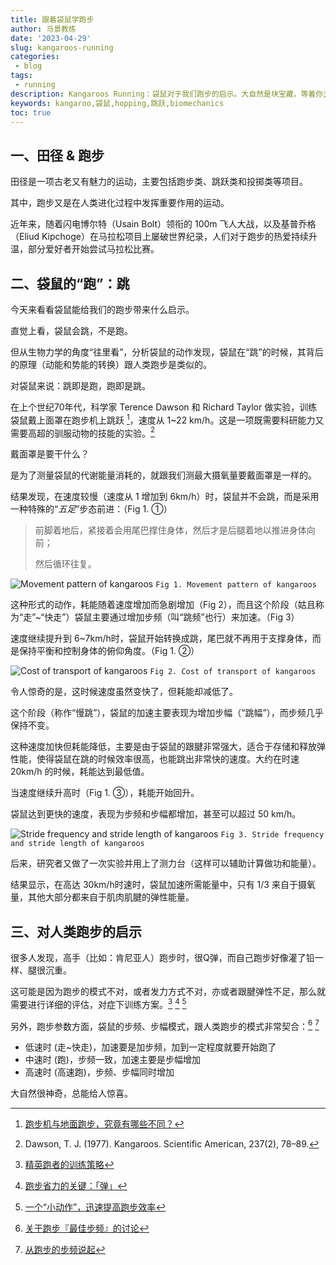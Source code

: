 ```yaml
---
title: 跟着袋鼠学跑步
author: 马景教练
date: '2023-04-29'
slug: kangaroos-running
categories:
 - blog
tags:
 - running
description: Kangaroos Running：袋鼠对于我们跑步的启示。大自然是块宝藏，等着你去发现点什么。
keywords: kangaroo,袋鼠,hopping,跳跃,biomechanics
toc: true
---
```


## 一、田径 & 跑步

田径是一项古老又有魅力的运动，主要包括跑步类、跳跃类和投掷类等项目。

其中，跑步又是在人类进化过程中发挥重要作用的运动。

近年来，随着闪电博尔特（Usain Bolt）领衔的 100m 飞人大战，以及基普乔格（Eliud Kipchoge）在马拉松项目上屡破世界纪录，人们对于跑步的热爱持续升温，部分爱好者开始尝试马拉松比赛。

## 二、袋鼠的“跑”：跳

今天来看看袋鼠能给我们的跑步带来什么启示。

直觉上看，袋鼠会跳，不是跑。

但从生物力学的角度“往里看”，分析袋鼠的动作发现，袋鼠在“跳”的时候，其背后的原理（动能和势能的转换）跟人类跑步是类似的。

对袋鼠来说：跳即是跑，跑即是跳。

在上个世纪70年代，科学家 Terence Dawson 和 Richard Taylor 做实验，训练袋鼠戴上面罩在跑步机上跳跃 [^1]，速度从 1~22 km/h。这是一项既需要科研能力又需要高超的驯服动物的技能的实验。[^2]

戴面罩是要干什么？

是为了测量袋鼠的代谢能量消耗的，就跟我们测最大摄氧量要戴面罩是一样的。

结果发现，在速度较慢（速度从 1 增加到 6km/h）时，袋鼠并不会跳，而是采用一种特殊的“*五足*”步态前进：（Fig 1. ①）

> 前脚着地后，紧接着会用尾巴撑住身体，然后才是后腿着地以推进身体向前；
>
> 然后循环往复。

![Movement pattern of kangaroos](/images/wp/kangaroo-movement-pattern.jpg)
`Fig 1. Movement pattern of kangaroos`

这种形式的动作，耗能随着速度增加而急剧增加（Fig 2），而且这个阶段（姑且称为“走”~“快走”）袋鼠主要通过增加步频（叫“跳频”也行）来加速。（Fig 3）

速度继续提升到 6~7km/h时，袋鼠开始转换成跳，尾巴就不再用于支撑身体，而是保持平衡和控制身体的俯仰角度。（Fig 1. ②）

![Cost of transport of kangaroos](/images/wp/kangaroo-cost-of-transport.jpg)
`Fig 2. Cost of transport of kangaroos`

令人惊奇的是，这时候速度虽然变快了，但耗能却减低了。

这个阶段（称作“慢跳”），袋鼠的加速主要表现为增加步幅（“跳幅”），而步频几乎保持不变。

这种速度加快但耗能降低，主要是由于袋鼠的跟腱非常强大，适合于存储和释放弹性能，使得袋鼠在跳的时候效率很高，也能跳出非常快的速度。大约在时速 20km/h 的时候，耗能达到最低值。

当速度继续升高时（Fig 1. ③），耗能开始回升。

袋鼠达到更快的速度，表现为步频和步幅都增加，甚至可以超过 50 km/h。

![Stride frequency and stride length of kangaroos](/images/wp/kangaroo-stride-frequency-length.jpg)
`Fig 3. Stride frequency and stride length of kangaroos`

后来，研究者又做了一次实验并用上了测力台（这样可以辅助计算做功和能量）。

结果显示，在高达 30km/h时速时，袋鼠加速所需能量中，只有 1/3 来自于摄氧量，其他大部分都来自于肌肉肌腱的弹性能量。

## 三、对人类跑步的启示

很多人发现，高手（比如：肯尼亚人）跑步时，很Q弹，而自己跑步好像灌了铅一样、腿很沉重。

这可能是因为跑步的模式不对，或者发力方式不对，亦或者跟腱弹性不足，那么就需要进行详细的评估，对症下训练方案。[^3] [^4] [^5]

另外，跑步参数方面，袋鼠的步频、步幅模式，跟人类跑步的模式非常契合：[^6] [^7]

- 低速时 (走~快走)，加速要是加步频，加到一定程度就要开始跑了
- 中速时 (跑)，步频一致，加速主要是步幅增加
- 高速时 (高速跑)，步频、步幅同时增加

大自然很神奇，总能给人惊喜。

[^1]: [跑步机与地面跑步，究竟有哪些不同？](/2023-04-27/treadmill-vs-overground-running)
[^2]: Dawson, T. J. (1977). Kangaroos. Scientific American, 237(2), 78–89.
[^3]: [精英跑者的训练策略](/2023-04-25/elite-runners-strategies/)
[^4]: [跑步省力的关键：「弹」](https://mp.weixin.qq.com/s?__biz=MzAxMjE3OTA5Nw==&mid=2652009907&idx=1&sn=287f3ab1ae9485ba507cd2a81e3c8067&chksm=80531645b7249f5318010ee8f7c5a2ecd6205f29349bcc6c2775924fd79eb7e98c7d38f00f83&scene=21#wechat_redirect)
[^5]: [一个“小动作”，迅速提高跑步效率](https://mp.weixin.qq.com/s?__biz=MzAxMjE3OTA5Nw==&mid=2652009804&idx=1&sn=336fa89644c2433dca50110be60be8d1&chksm=805316bab7249fac91ea4e6125677d731a641d1ab91f5d18d0eb5c3becd11c7425c0e29e63f0&scene=21#wechat_redirect)
[^6]: [关于跑步『最佳步频』的讨论](https://mp.weixin.qq.com/s?__biz=MzAxMjE3OTA5Nw==&mid=2652010144&idx=1&sn=064877697cdf5b129f16ae2c5bdf583b&chksm=80531556b7249c40f7755f3b387779855bcc52164d3bbd5c4e3d20850be72923605b3aae447e&scene=21#wechat_redirect)
[^7]: [从跑步的步频说起](https://mp.weixin.qq.com/s?__biz=MzAxMjE3OTA5Nw==&mid=2652010090&idx=1&sn=36d76f87054de741877ec4a4a999767a&chksm=8053159cb7249c8aa677d44f5a71b72b8dc16d768f4a491867c165970e95485a7c7ff30cb180&scene=21#wechat_redirect)
